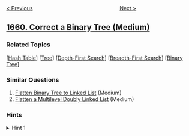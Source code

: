 <!--|This file generated by command(leetcode description); DO NOT EDIT.    |-->
<!--+----------------------------------------------------------------------+-->
<!--|@author    openset <openset.wang@gmail.com>                           |-->
<!--|@link      https://github.com/openset                                 |-->
<!--|@home      https://github.com/openset/leetcode                        |-->
<!--+----------------------------------------------------------------------+-->

[< Previous](../maximize-grid-happiness "Maximize Grid Happiness")
　　　　　　　　　　　　　　　　
[Next >](../average-time-of-process-per-machine "Average Time of Process per Machine")

## [1660. Correct a Binary Tree (Medium)](https://leetcode.com/problems/correct-a-binary-tree "纠正二叉树")



### Related Topics
  [[Hash Table](../../tag/hash-table/README.md)]
  [[Tree](../../tag/tree/README.md)]
  [[Depth-First Search](../../tag/depth-first-search/README.md)]
  [[Breadth-First Search](../../tag/breadth-first-search/README.md)]
  [[Binary Tree](../../tag/binary-tree/README.md)]

### Similar Questions
  1. [Flatten Binary Tree to Linked List](../flatten-binary-tree-to-linked-list) (Medium)
  1. [Flatten a Multilevel Doubly Linked List](../flatten-a-multilevel-doubly-linked-list) (Medium)

### Hints
<details>
<summary>Hint 1</summary>
If you traverse the tree from right to left, the invalid node will point to a node that has already been visited.
</details>

